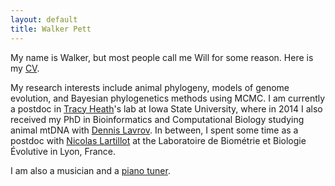 ```yaml
---
layout: default
title: Walker Pett
---
```


My name is Walker, but most people call me Will for some reason.
Here is my [CV](assets/cv.pdf).

My research interests include animal phylogeny, 
models of genome evolution, and Bayesian phylogenetics methods using MCMC.
I am currently a postdoc in [Tracy Heath](http://phyloworks.org/)'s lab at Iowa State University, where in 2014 I 
also received my PhD in Bioinformatics and Computational Biology studying animal mtDNA 
with [Dennis Lavrov](https://sites.google.com/site/dennislavrov). 
In between, I spent some time as a postdoc with 
[Nicolas Lartillot](http://megasun.bch.umontreal.ca/People/lartillot/www/index.htm) at 
the Laboratoire de Biom&eacute;trie et Biologie &Eacute;volutive in Lyon, France.

I am also a musician and a [piano tuner](http://www.walkertuner.com).

